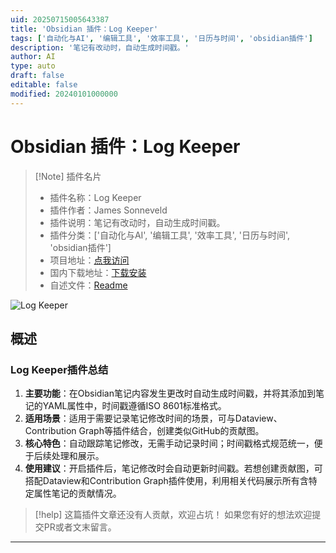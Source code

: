 ```yaml
---
uid: 20250715005643387
title: 'Obsidian 插件：Log Keeper'
tags: ['自动化与AI', '编辑工具', '效率工具', '日历与时间', 'obsidian插件']
description: '笔记有改动时，自动生成时间戳。'
author: AI
type: auto
draft: false
editable: false
modified: 20240101000000
---
```


# Obsidian 插件：Log Keeper

> [!Note] 插件名片
> - 插件名称：Log Keeper
> - 插件作者：James Sonneveld
> - 插件说明：笔记有改动时，自动生成时间戳。
> - 插件分类：['自动化与AI', '编辑工具', '效率工具', '日历与时间', 'obsidian插件']
> - 项目地址：[点我访问](https://github.com/JimJamBimBam/obsidian-log-keeper)
> - 国内下载地址：[下载安装](https://pkmer.cn/products/plugin/pluginMarket/?log-keeper)
> - 自述文件：[Readme](https://ghproxy.net/https://raw.githubusercontent.com/JimJamBimBam/obsidian-log-keeper/master/README.md)

![Log Keeper](https://cdn.pkmer.cn/covers/log-keeper_internal_0.png!pkmer)

## 概述

### Log Keeper插件总结
1. **主要功能**：在Obsidian笔记内容发生更改时自动生成时间戳，并将其添加到笔记的YAML属性中，时间戳遵循ISO 8601标准格式。
2. **适用场景**：适用于需要记录笔记修改时间的场景，可与Dataview、Contribution Graph等插件结合，创建类似GitHub的贡献图。
3. **核心特色**：自动跟踪笔记修改，无需手动记录时间；时间戳格式规范统一，便于后续处理和展示。
4. **使用建议**：开启插件后，笔记修改时会自动更新时间戳。若想创建贡献图，可搭配Dataview和Contribution Graph插件使用，利用相关代码展示所有含特定属性笔记的贡献情况。


> [!help] 
> 这篇插件文章还没有人贡献，欢迎占坑！
> 如果您有好的想法欢迎提交PR或者文末留言。
> 

---


